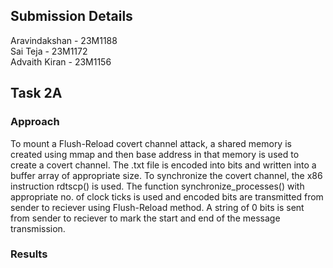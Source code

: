## Submission Details
Aravindakshan - 23M1188   
Sai Teja      - 23M1172  
Advaith Kiran - 23M1156  

## Task 2A
### Approach
To mount a Flush-Reload covert channel attack, a shared memory is created using mmap and then base address in that memory is used to create a covert channel.
The .txt file is encoded into bits and written into a buffer array of appropriate size.
To synchronize the covert channel, the x86 instruction rdtscp() is used.
The function synchronize_processes() with appropriate no. of clock ticks is used and encoded bits are transmitted from sender to reciever using Flush-Reload method.
A string of 0 bits is sent from sender to reciever to mark the start and end of the message transmission. 



### Results
